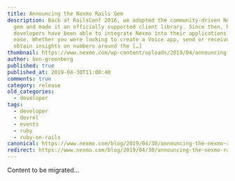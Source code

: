 ```yaml
---
title: Announcing the Nexmo Rails Gem
description: Back at RailsConf 2016, we adopted the community-driven Nexmo Ruby
  gem and made it an officially supported client library. Since then, Ruby
  developers have been able to integrate Nexmo into their applications with more
  ease. Whether you were looking to create a Voice app, send or receive an SMS,
  obtain insights on numbers around the […]
thumbnail: https://www.nexmo.com/wp-content/uploads/2019/04/announcing-the-nexmo-rails-gem.png
author: ben-greenberg
published: true
published_at: 2019-04-30T11:00:40
comments: true
category: release
old_categories:
  - developer
tags:
  - developer
  - devrel
  - events
  - ruby
  - ruby-on-rails
canonical: https://www.nexmo.com/blog/2019/04/30/announcing-the-nexmo-rails-gem-dr
redirect: https://www.nexmo.com/blog/2019/04/30/announcing-the-nexmo-rails-gem-dr
---
```

Content to be migrated...